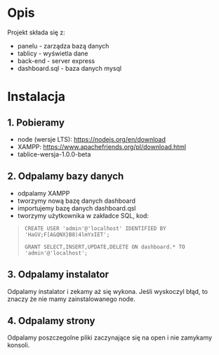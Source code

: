 # Opis
Projekt składa się z:
- panelu - zarządza bazą danych
- tablicy - wyświetla dane
- back-end - server express
- dashboard.sql - baza danych mysql

# Instalacja
## 1. Pobieramy

- node (wersje LTS): https://nodejs.org/en/download
- XAMPP:  https://www.apachefriends.org/pl/download.html
- tablice-wersja-1.0.0-beta

## 2. Odpalamy bazy danych

 - odpalamy XAMPP
 - tworzymy nową bazę danych dashboard
 - importujemy bazę danych dashboard.qsl
 - tworzymy użytkownika w zakładce SQL, kod:

>     CREATE USER 'admin'@'localhost' IDENTIFIED BY 'HaGV;F[A&QNX}B8)4lmYxIET';
>     
>     GRANT SELECT,INSERT,UPDATE,DELETE ON dashboard.* TO 'admin'@'localhost';

## 3. Odpalamy instalator
Odpalamy instalator i zekamy aż się wykona.
Jeśli wyskoczyl błąd, to znaczy że nie mamy zainstalowanego node.

## 4. Odpalamy strony
Odpalamy poszczegolne pliki zaczynające się na open i nie zamykamy  konsoli.
